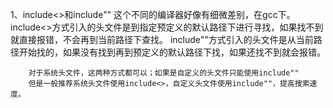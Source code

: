 1、include<>和include""
    这个不同的编译器好像有细微差别，在gcc下。
        include<>方式引入的头文件是到指定预定义的默认路径下进行寻找，如果找不到就直接报错，不会再到当前路径下查找。
        include""方式引入的头文件是从当前路径开始找的，如果没有找到再到预定义的默认路径下找，如果还找不到就会报错。
        
        对于系统头文件，这两种方式都可以；如果是自定义的头文件只能使用include""
        但是一般推荐系统头文件使用include<>，自定义头文件使用include""，提高搜索速度。
